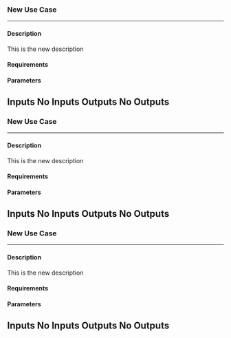 ### New Use Case 

------
#### Description
This is the new description
#### Requirements

#### Parameters
**Inputs**
No Inputs
**Outputs**
No Outputs
------
### New Use Case 

------
#### Description
This is the new description
#### Requirements

#### Parameters
**Inputs**
No Inputs
**Outputs**
No Outputs
------
### New Use Case 

------
#### Description
This is the new description
#### Requirements

#### Parameters
**Inputs**
No Inputs
**Outputs**
No Outputs
------
